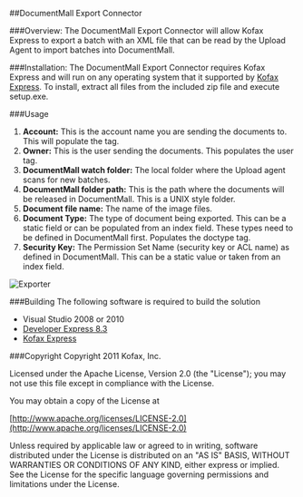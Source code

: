 ##DocumentMall Export Connector

###Overview:
The DocumentMall Export Connector will allow Kofax Express to export a batch with an XML file that can be read by the Upload Agent to import batches into DocumentMall.

###Installation:
The DocumentMall Export Connector requires Kofax Express and will run on any operating system that it supported by [Kofax Express](http://www.kofax.com/express/technical-specifications.asp).  To install, extract all files from the included zip file and execute setup.exe. 

###Usage 
1. **Account:** This is the account name you are sending the documents to. This will populate the <docbase> tag.
2. **Owner:** This is the user sending the documents. This populates the user tag.
3. **DocumentMall watch folder:** The local folder where the Upload agent scans for new batches.
4. **DocumentMall folder path:** This is the path where the documents will be released in DocumentMall. This is a UNIX style folder.
5. **Document file name:** The name of the image files.
6. **Document Type:** The type of document being exported. This can be a static field or can be populated from an index field. These types need to be defined in DocumentMall first. Populates the doctype tag.
7. **Security Key:** The Permission Set Name (security key or ACL name) as defined in DocumentMall. This can be a static value or taken from an index field.

![Exporter](http://f.cl.ly/items/0F2G0J2r1q2X183Y2t29/DocumentMallSetup.png)

###Building
The following software is required to build the solution

- Visual Studio 2008 or 2010
- [Developer Express 8.3](http://devexpress.com/Products/NET/Controls/WinForms/)
- [Kofax Express](http://www.kofax.com/express)

###Copyright
Copyright 2011 Kofax, Inc.

Licensed under the Apache License, Version 2.0 (the "License"); you may not use this file except in compliance with the License.

You may obtain a copy of the License at

[http://www.apache.org/licenses/LICENSE-2.0](http://www.apache.org/licenses/LICENSE-2.0)

Unless required by applicable law or agreed to in writing, software distributed under the License is distributed on an "AS IS" BASIS, WITHOUT WARRANTIES OR CONDITIONS OF ANY KIND, either express or implied. See the License for the specific language governing permissions and limitations under the License.